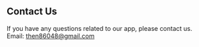 ## Contact Us<br>
If you have any questions related to our app, please contact us.<br>
Email: <then86048@gmail.com>
